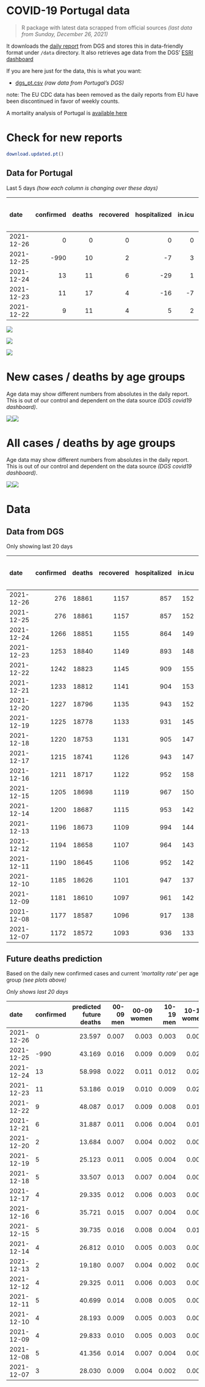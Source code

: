COVID-19 Portugal data
================

> R package with latest data scrapped from official sources *(last data
> from Sunday, December 26, 2021)*

It downloads the [daily
report](https://covid19.min-saude.pt/relatorio-de-situacao/) from DGS
and stores this in data-friendly format under `/data` directory. It also
retrieves age data from the DGS’ [ESRI
dashboard](https://covid19.min-saude.pt/ponto-de-situacao-atual-em-portugal/)

If you are here just for the data, this is what you want:

-   [dgs\_pt.csv](raw/master/data/dgs_pt.csv) *(raw data from Portugal’s
    DGS)*

note: The EU CDC data has been removed as the daily reports from EU have
been discontinued in favor of weekly counts.

A mortality analysis of Portugal is [available
here](https://averissimo.github.io/covid19-analysis/mortality.html)

# Check for new reports

``` r
download.updated.pt()
```

## Data for Portugal

Last 5 days *(how each column is changing over these days)*

| date       | confirmed | deaths | recovered | hospitalized | in.icu | first vaccine | second vaccine | confirmed m 00-09 | confirmed w 00-09 | confirmed m 10-19 | confirmed w 10-19 | confirmed m 20-29 | confirmed w 20-29 | confirmed m 30-39 | confirmed w 30-39 | confirmed m 40-49 | confirmed w 40-49 | confirmed m 50-59 | confirmed w 50-59 | confirmed m 60-69 | confirmed w 60-69 | confirmed m 70-79 | confirmed w 70-79 | confirmed m 80+ | confirmed w 80+ | death m 00-09 | death w 00-09 | death m 10-19 | death w 10-19 | death m 20-29 | death w 20-29 | death m 30-39 | death w 30-39 | death m 40-49 | death w 40-49 | death m 50-59 | death w 50-59 | death m 60-69 | death w 60-69 | death m 70-79 | death w 70-79 | death m 80+ | death w 80+ |
|:-----------|----------:|-------:|----------:|-------------:|-------:|--------------:|---------------:|------------------:|------------------:|------------------:|------------------:|------------------:|------------------:|------------------:|------------------:|------------------:|------------------:|------------------:|------------------:|------------------:|------------------:|------------------:|------------------:|----------------:|----------------:|--------------:|--------------:|--------------:|--------------:|--------------:|--------------:|--------------:|--------------:|--------------:|--------------:|--------------:|--------------:|--------------:|--------------:|--------------:|--------------:|------------:|------------:|
| 2021-12-26 |         0 |      0 |         0 |            0 |      0 |            NA |             NA |               152 |               133 |               204 |               238 |               385 |               463 |               325 |               323 |               304 |               332 |               243 |               223 |               127 |               110 |                48 |                42 |              30 |              51 |             0 |             0 |             0 |             0 |             0 |             0 |             0 |             0 |             0 |             0 |             0 |             0 |             0 |             1 |             2 |             2 |           6 |           2 |
| 2021-12-25 |      -990 |     10 |         2 |           -7 |      3 |            NA |             NA |               357 |               384 |               632 |               735 |              1085 |              1115 |               842 |               913 |               870 |               872 |               625 |               629 |               296 |               330 |                98 |               123 |              36 |              67 |             0 |             0 |             0 |             0 |             0 |             0 |             0 |             0 |             0 |             0 |             0 |             0 |             1 |             0 |             1 |             1 |           2 |           5 |
| 2021-12-24 |        13 |     11 |         6 |          -29 |      1 |            NA |             NA |               498 |               471 |               819 |               909 |              1479 |              1476 |              1110 |              1162 |              1068 |              1178 |               743 |               781 |               404 |               390 |               144 |               144 |              63 |              82 |             0 |             0 |             0 |             0 |             0 |             0 |             0 |             0 |             0 |             1 |             1 |             0 |             0 |             0 |             2 |             1 |           2 |           4 |
| 2021-12-23 |        11 |     17 |         4 |          -16 |     -7 |            NA |             NA |               427 |               449 |               642 |               697 |              1196 |              1159 |               952 |               872 |               880 |               962 |               581 |               619 |               356 |               326 |               122 |               143 |              48 |              99 |             0 |             0 |             0 |             0 |             0 |             0 |             0 |             0 |             0 |             0 |             1 |             0 |             3 |             0 |             3 |             4 |           2 |           4 |
| 2021-12-22 |         9 |     11 |         4 |            5 |      2 |            NA |             NA |               379 |               383 |               523 |               530 |               942 |               958 |               794 |               739 |               784 |               813 |               516 |               566 |               318 |               304 |               111 |               131 |              51 |              77 |             0 |             0 |             0 |             0 |             0 |             0 |             0 |             0 |             0 |             0 |             0 |             0 |             2 |             0 |             1 |             2 |           2 |           4 |

![](README_files/figure-gfm/totals-1.svg)<!-- -->

![](README_files/figure-gfm/differential-1.svg)<!-- -->

![](README_files/figure-gfm/differential_7days-1.svg)<!-- -->

# New cases / deaths by age groups

Age data may show different numbers from absolutes in the daily report.
This is out of our control and dependent on the data source *(DGS
covid19 dashboard)*.

![](README_files/figure-gfm/new_cases_deaths-1.svg)<!-- -->![](README_files/figure-gfm/new_cases_deaths-2.svg)<!-- -->

# All cases / deaths by age groups

Age data may show different numbers from absolutes in the daily report.
This is out of our control and dependent on the data source *(DGS
covid19 dashboard)*.

![](README_files/figure-gfm/total_cases_deaths-1.svg)<!-- -->![](README_files/figure-gfm/total_cases_deaths-2.svg)<!-- -->

# Data

## Data from DGS

Only showing last 20 days

| date       | confirmed | deaths | recovered | hospitalized | in.icu | confirmed m 00-09 | confirmed w 00-09 | confirmed m 10-19 | confirmed w 10-19 | confirmed m 20-29 | confirmed w 20-29 | confirmed m 30-39 | confirmed w 30-39 | confirmed m 40-49 | confirmed w 40-49 | confirmed m 50-59 | confirmed w 50-59 | confirmed m 60-69 | confirmed w 60-69 | confirmed m 70-79 | confirmed w 70-79 | confirmed m 80+ | confirmed w 80+ | death m 00-09 | death w 00-09 | death m 10-19 | death w 10-19 | death m 20-29 | death w 20-29 | death m 30-39 | death w 30-39 | death m 40-49 | death w 40-49 | death m 50-59 | death w 50-59 | death m 60-69 | death w 60-69 | death m 70-79 | death w 70-79 | death m 80+ | death w 80+ | first vaccine | second vaccine |
|:-----------|----------:|-------:|----------:|-------------:|-------:|------------------:|------------------:|------------------:|------------------:|------------------:|------------------:|------------------:|------------------:|------------------:|------------------:|------------------:|------------------:|------------------:|------------------:|------------------:|------------------:|----------------:|----------------:|--------------:|--------------:|--------------:|--------------:|--------------:|--------------:|--------------:|--------------:|--------------:|--------------:|--------------:|--------------:|--------------:|--------------:|--------------:|--------------:|------------:|------------:|--------------:|---------------:|
| 2021-12-26 |       276 |  18861 |      1157 |          857 |    152 |             45638 |             44084 |             69142 |             68680 |            104131 |            104803 |             90179 |             99478 |             93617 |            113086 |             77226 |             95175 |             56331 |             61519 |             34967 |             39102 |           27552 |           54115 |             2 |             1 |             1 |             2 |             8 |             5 |            27 |            21 |           117 |            74 |           385 |           162 |          1200 |           532 |          2535 |          1546 |        5632 |        6624 |            NA |             NA |
| 2021-12-25 |       276 |  18861 |      1157 |          857 |    152 |             45486 |             43951 |             68938 |             68442 |            103746 |            104340 |             89854 |             99155 |             93313 |            112754 |             76983 |             94952 |             56204 |             61409 |             34919 |             39060 |           27522 |           54064 |             2 |             1 |             1 |             2 |             8 |             5 |            27 |            21 |           117 |            74 |           385 |           162 |          1200 |           531 |          2533 |          1544 |        5626 |        6622 |            NA |             NA |
| 2021-12-24 |      1266 |  18851 |      1155 |          864 |    149 |             45129 |             43567 |             68306 |             67707 |            102661 |            103225 |             89012 |             98242 |             92443 |            111882 |             76358 |             94323 |             55908 |             61079 |             34821 |             38937 |           27486 |           53997 |             2 |             1 |             1 |             2 |             8 |             5 |            27 |            21 |           117 |            74 |           385 |           162 |          1199 |           531 |          2532 |          1543 |        5624 |        6617 |            NA |             NA |
| 2021-12-23 |      1253 |  18840 |      1149 |          893 |    148 |             44631 |             43096 |             67487 |             66798 |            101182 |            101749 |             87902 |             97080 |             91375 |            110704 |             75615 |             93542 |             55504 |             60689 |             34677 |             38793 |           27423 |           53915 |             2 |             1 |             1 |             2 |             8 |             5 |            27 |            21 |           117 |            73 |           384 |           162 |          1199 |           531 |          2530 |          1542 |        5622 |        6613 |            NA |             NA |
| 2021-12-22 |      1242 |  18823 |      1145 |          909 |    155 |             44204 |             42647 |             66845 |             66101 |             99986 |            100590 |             86950 |             96208 |             90495 |            109742 |             75034 |             92923 |             55148 |             60363 |             34555 |             38650 |           27375 |           53816 |             2 |             1 |             1 |             2 |             8 |             5 |            27 |            21 |           117 |            73 |           383 |           162 |          1196 |           531 |          2527 |          1538 |        5620 |        6609 |            NA |             NA |
| 2021-12-21 |      1233 |  18812 |      1141 |          904 |    153 |             43825 |             42264 |             66322 |             65571 |             99044 |             99632 |             86156 |             95469 |             89711 |            108929 |             74518 |             92357 |             54830 |             60059 |             34444 |             38519 |           27324 |           53739 |             2 |             1 |             1 |             2 |             8 |             5 |            27 |            21 |           117 |            73 |           383 |           162 |          1194 |           531 |          2526 |          1536 |        5618 |        6605 |            NA |             NA |
| 2021-12-20 |      1227 |  18796 |      1135 |          943 |    152 |             43567 |             42020 |             66036 |             65236 |             98460 |             99053 |             85656 |             94978 |             89212 |            108406 |             74169 |             91969 |             54607 |             59842 |             34384 |             38420 |           27295 |           53679 |             2 |             1 |             1 |             2 |             8 |             5 |            27 |            21 |           117 |            73 |           383 |           162 |          1192 |           531 |          2524 |          1535 |        5612 |        6600 |            NA |             NA |
| 2021-12-19 |      1225 |  18778 |      1133 |          931 |    145 |             43407 |             41846 |             65896 |             65059 |             98193 |             98801 |             85450 |             94730 |             88989 |            108161 |             73971 |             91797 |             54528 |             59752 |             34348 |             38380 |           27280 |           53662 |             2 |             1 |             1 |             2 |             8 |             5 |            27 |            21 |           116 |            73 |           383 |           162 |          1191 |           531 |          2520 |          1534 |        5609 |        6592 |            NA |             NA |
| 2021-12-18 |      1220 |  18753 |      1131 |          905 |    147 |             43164 |             41621 |             65639 |             64797 |             97800 |             98458 |             85082 |             94404 |             88634 |            107743 |             73674 |             91542 |             54384 |             59580 |             34278 |             38308 |           27258 |           53619 |             2 |             1 |             1 |             2 |             8 |             5 |            27 |            21 |           116 |            73 |           382 |           162 |          1186 |           530 |          2517 |          1534 |        5601 |        6585 |            NA |             NA |
| 2021-12-17 |      1215 |  18741 |      1126 |          943 |    147 |             42874 |             41334 |             65344 |             64508 |             97299 |             98023 |             84670 |             93976 |             88231 |            107288 |             73387 |             91222 |             54193 |             59394 |             34203 |             38208 |           27220 |           53557 |             2 |             1 |             1 |             2 |             8 |             5 |            27 |            21 |           116 |            73 |           381 |           162 |          1184 |           530 |          2515 |          1531 |        5598 |        6584 |            NA |             NA |
| 2021-12-16 |      1211 |  18717 |      1122 |          952 |    158 |             42607 |             41064 |             65103 |             64280 |             96834 |             97643 |             84312 |             93595 |             87841 |            106876 |             73114 |             90911 |             53971 |             59180 |             34129 |             38126 |           27192 |           53512 |             2 |             1 |             1 |             2 |             8 |             5 |            27 |            21 |           116 |            73 |           380 |           160 |          1183 |           528 |          2511 |          1529 |        5592 |        6578 |            NA |             NA |
| 2021-12-15 |      1205 |  18698 |      1119 |          967 |    150 |             42263 |             40769 |             64807 |             63980 |             96388 |             97222 |             83911 |             93186 |             87475 |            106429 |             72796 |             90572 |             53738 |             58953 |             34020 |             38032 |           27159 |           53453 |             2 |             1 |             1 |             2 |             8 |             5 |            27 |            20 |           116 |            73 |           379 |           160 |          1182 |           528 |          2510 |          1528 |        5586 |        6570 |            NA |             NA |
| 2021-12-14 |      1200 |  18687 |      1115 |          953 |    142 |             41897 |             40395 |             64516 |             63649 |             95901 |             96822 |             83480 |             92707 |             87012 |            105881 |             72430 |             90147 |             53484 |             58687 |             33928 |             37920 |           27110 |           53395 |             2 |             1 |             1 |             1 |             8 |             5 |            27 |            20 |           116 |            73 |           378 |           160 |          1182 |           528 |          2507 |          1525 |        5585 |        6568 |            NA |             NA |
| 2021-12-13 |      1196 |  18673 |      1109 |          994 |    144 |             41677 |             40187 |             64336 |             63489 |             95602 |             96575 |             83174 |             92448 |             86693 |            105549 |             72221 |             89898 |             53295 |             58504 |             33846 |             37845 |           27085 |           53355 |             2 |             1 |             1 |             1 |             8 |             5 |            27 |            20 |           115 |            73 |           378 |           160 |          1180 |           528 |          2506 |          1522 |        5583 |        6563 |            NA |             NA |
| 2021-12-12 |      1194 |  18658 |      1107 |          964 |    143 |             41513 |             40013 |             64219 |             63369 |             95434 |             96416 |             83011 |             92287 |             86504 |            105358 |             72058 |             89738 |             53177 |             58401 |             33796 |             37787 |           27066 |           53319 |             2 |             1 |             1 |             1 |             8 |             5 |            27 |            20 |           115 |            72 |           378 |           160 |          1177 |           527 |          2502 |          1521 |        5580 |        6561 |            NA |             NA |
| 2021-12-11 |      1190 |  18645 |      1106 |          952 |    142 |             41258 |             39762 |             64012 |             63166 |             95079 |             96180 |             82752 |             92010 |             86161 |            105042 |             71792 |             89465 |             52988 |             58207 |             33707 |             37694 |           27038 |           53277 |             2 |             1 |             1 |             1 |             8 |             5 |            27 |            20 |           115 |            72 |           378 |           160 |          1176 |           526 |          2497 |          1520 |        5578 |        6558 |            NA |             NA |
| 2021-12-10 |      1185 |  18626 |      1101 |          947 |    137 |             40937 |             39419 |             63676 |             62889 |             94660 |             95835 |             82336 |             91606 |             85727 |            104511 |             71489 |             89097 |             52742 |             57924 |             33582 |             37572 |           26996 |           53218 |             2 |             1 |             1 |             1 |             8 |             5 |            27 |            20 |           115 |            72 |           377 |           160 |          1175 |           526 |          2494 |          1519 |        5570 |        6553 |            NA |             NA |
| 2021-12-09 |      1181 |  18610 |      1097 |          961 |    142 |             40724 |             39212 |             63457 |             62717 |             94346 |             95575 |             82031 |             91315 |             85429 |            104196 |             71233 |             88847 |             52557 |             57729 |             33484 |             37464 |           26972 |           53187 |             2 |             1 |             1 |             1 |             8 |             5 |            27 |            20 |           114 |            72 |           376 |           160 |          1174 |           525 |          2489 |          1519 |        5566 |        6550 |            NA |             NA |
| 2021-12-08 |      1177 |  18587 |      1096 |          917 |    138 |             40488 |             38986 |             63236 |             62532 |             93991 |             95339 |             81736 |             91048 |             85169 |            103918 |             71040 |             88604 |             52389 |             57554 |             33396 |             37381 |           26933 |           53146 |             2 |             1 |             1 |             1 |             8 |             5 |            27 |            20 |           114 |            72 |           376 |           160 |          1170 |           525 |          2485 |          1518 |        5559 |        6543 |            NA |             NA |
| 2021-12-07 |      1172 |  18572 |      1093 |          936 |    133 |             40162 |             38691 |             62934 |             62263 |             93481 |             95056 |             81343 |             90653 |             84733 |            103455 |             70730 |             88238 |             52127 |             57264 |             33245 |             37245 |           26904 |           53083 |             2 |             1 |             1 |             1 |             8 |             5 |            27 |            20 |           114 |            72 |           376 |           160 |          1170 |           524 |          2480 |          1518 |        5553 |        6540 |            NA |             NA |

## Future deaths prediction

Based on the daily new confirmed cases and current *‘mortality rate’*
per age group *(see plots above)*

*Only shows last 20 days*

| date       | confirmed | predicted future deaths | 00-09 men | 00-09 women | 10-19 men | 10-19 women | 20-29 men | 20-29 women | 30-39 men | 30-39 women | 40-49 men | 40-49 women | 50-59 men | 50-59 women | 60-69 men | 60-69 women | 70-79 men | 70-79 women | 80+ men | 80+ women |
|:-----------|:----------|------------------------:|----------:|------------:|----------:|------------:|----------:|------------:|----------:|------------:|----------:|------------:|----------:|------------:|----------:|------------:|----------:|------------:|--------:|----------:|
| 2021-12-26 | 0         |                  23.597 |     0.007 |       0.003 |     0.003 |       0.007 |     0.030 |       0.022 |     0.097 |       0.068 |     0.380 |       0.217 |     1.211 |       0.380 |     2.705 |       0.951 |     3.480 |       1.661 |   6.132 |     6.243 |
| 2021-12-25 | -990      |                  43.169 |     0.016 |       0.009 |     0.009 |       0.021 |     0.083 |       0.053 |     0.252 |       0.193 |     1.087 |       0.571 |     3.116 |       1.071 |     6.306 |       2.854 |     7.105 |       4.863 |   7.359 |     8.201 |
| 2021-12-24 | 13        |                  58.998 |     0.022 |       0.011 |     0.012 |       0.026 |     0.114 |       0.070 |     0.332 |       0.245 |     1.335 |       0.771 |     3.704 |       1.329 |     8.606 |       3.373 |    10.440 |       5.693 |  12.878 |    10.037 |
| 2021-12-23 | 11        |                  53.186 |     0.019 |       0.010 |     0.009 |       0.020 |     0.092 |       0.055 |     0.285 |       0.184 |     1.100 |       0.630 |     2.896 |       1.054 |     7.584 |       2.819 |     8.845 |       5.654 |   9.812 |    12.118 |
| 2021-12-22 | 9         |                  48.087 |     0.017 |       0.009 |     0.008 |       0.015 |     0.072 |       0.046 |     0.238 |       0.156 |     0.980 |       0.532 |     2.572 |       0.963 |     6.774 |       2.629 |     8.047 |       5.179 |  10.425 |     9.425 |
| 2021-12-21 | 6         |                  31.887 |     0.011 |       0.006 |     0.004 |       0.010 |     0.045 |       0.028 |     0.150 |       0.104 |     0.624 |       0.342 |     1.740 |       0.660 |     4.750 |       1.877 |     4.350 |       3.914 |   5.928 |     7.344 |
| 2021-12-20 | 2         |                  13.684 |     0.007 |       0.004 |     0.002 |       0.005 |     0.021 |       0.012 |     0.062 |       0.052 |     0.279 |       0.160 |     0.987 |       0.293 |     1.683 |       0.778 |     2.610 |       1.582 |   3.066 |     2.081 |
| 2021-12-19 | 5         |                  25.123 |     0.011 |       0.005 |     0.004 |       0.008 |     0.030 |       0.016 |     0.110 |       0.069 |     0.444 |       0.274 |     1.481 |       0.434 |     3.068 |       1.487 |     5.075 |       2.847 |   4.497 |     5.263 |
| 2021-12-18 | 5         |                  33.507 |     0.013 |       0.007 |     0.004 |       0.008 |     0.038 |       0.021 |     0.123 |       0.090 |     0.504 |       0.298 |     1.431 |       0.545 |     4.069 |       1.608 |     5.437 |       3.954 |   7.768 |     7.589 |
| 2021-12-17 | 4         |                  29.335 |     0.012 |       0.006 |     0.003 |       0.007 |     0.036 |       0.018 |     0.107 |       0.080 |     0.487 |       0.270 |     1.361 |       0.529 |     4.729 |       1.851 |     5.365 |       3.242 |   5.724 |     5.508 |
| 2021-12-16 | 6         |                  35.721 |     0.015 |       0.007 |     0.004 |       0.009 |     0.034 |       0.020 |     0.120 |       0.086 |     0.457 |       0.293 |     1.585 |       0.577 |     4.964 |       1.963 |     7.902 |       3.717 |   6.746 |     7.222 |
| 2021-12-15 | 5         |                  39.735 |     0.016 |       0.008 |     0.004 |       0.010 |     0.037 |       0.019 |     0.129 |       0.101 |     0.579 |       0.359 |     1.825 |       0.723 |     5.411 |       2.300 |     6.670 |       4.428 |  10.016 |     7.100 |
| 2021-12-14 | 4         |                  26.812 |     0.010 |       0.005 |     0.003 |       0.005 |     0.023 |       0.012 |     0.092 |       0.055 |     0.399 |       0.217 |     1.042 |       0.424 |     4.026 |       1.583 |     5.945 |       2.965 |   5.110 |     4.896 |
| 2021-12-13 | 2         |                  19.180 |     0.007 |       0.004 |     0.002 |       0.003 |     0.013 |       0.008 |     0.049 |       0.034 |     0.236 |       0.125 |     0.813 |       0.272 |     2.514 |       0.891 |     3.625 |       2.293 |   3.884 |     4.407 |
| 2021-12-12 | 4         |                  29.325 |     0.011 |       0.006 |     0.003 |       0.006 |     0.027 |       0.011 |     0.078 |       0.058 |     0.429 |       0.207 |     1.326 |       0.465 |     4.026 |       1.678 |     6.452 |       3.677 |   5.724 |     5.141 |
| 2021-12-11 | 5         |                  40.699 |     0.014 |       0.008 |     0.005 |       0.008 |     0.032 |       0.016 |     0.125 |       0.085 |     0.542 |       0.347 |     1.511 |       0.626 |     5.240 |       2.447 |     9.062 |       4.824 |   8.585 |     7.222 |
| 2021-12-10 | 4         |                  28.193 |     0.009 |       0.005 |     0.003 |       0.005 |     0.024 |       0.012 |     0.091 |       0.061 |     0.372 |       0.206 |     1.276 |       0.426 |     3.941 |       1.686 |     7.105 |       4.270 |   4.906 |     3.795 |
| 2021-12-09 | 4         |                  29.833 |     0.010 |       0.005 |     0.003 |       0.005 |     0.027 |       0.011 |     0.088 |       0.056 |     0.325 |       0.182 |     0.962 |       0.414 |     3.579 |       1.513 |     6.380 |       3.282 |   7.972 |     5.019 |
| 2021-12-08 | 5         |                  41.356 |     0.014 |       0.007 |     0.004 |       0.008 |     0.039 |       0.014 |     0.118 |       0.083 |     0.545 |       0.303 |     1.545 |       0.623 |     5.581 |       2.508 |    10.947 |       5.377 |   5.928 |     7.712 |
| 2021-12-07 | 3         |                  28.030 |     0.009 |       0.004 |     0.002 |       0.005 |     0.023 |       0.009 |     0.078 |       0.055 |     0.361 |       0.198 |     0.977 |       0.414 |     4.197 |       1.608 |     7.032 |       4.072 |   4.702 |     4.284 |
